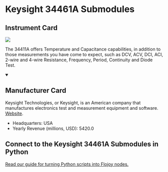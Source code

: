 
# Keysight 34461A Submodules

## Instrument Card

<img src="https://v5.airtableusercontent.com/v1/19/19/1691539200000/-JcbT5wH7WYeFgwNBnNnPg/mVD9hFu_gTIM-ZZAe8G7YeKPHg66pYh38qcpIRwtsGEoBJgpiW2v921oJYiC5TT2BxYBWD9-fKXPKH-LazcgYCGHcPXa0OwsjqtGDaxV7cs_eqjt-aNcfOyXscb-_L1M/CsNZ7frFVHlKH5UTIEzn8333aQEZ6wzWLM0Q56ne_40"/>
<p>The 34411A offers Temperature and Capacitance capabilities, in addition to those measurements you have come to expect, such as DCV, ACV, DCI, ACI, 2-wire and 4-wire Resistance, Frequency, Period, Continuity and Diode Test.</p>

<details open>
<summary><h2>Manufacturer Card</h2></summary>

Keysight Technologies, or Keysight, is an American company that manufactures electronics test and measurement equipment and software. <a href="https://www.keysight.com/us/en/home.html">Website</a>.

<ul>
  <li>Headquarters: USA</li>
  <li>Yearly Revenue (millions, USD): 5420.0</li>
</ul>
</details>

## Connect to the Keysight 34461A Submodules in Python

[Read our guide for turning Python scripts into Flojoy nodes.](https://docs.flojoy.ai/custom-nodes/creating-custom-node/)


